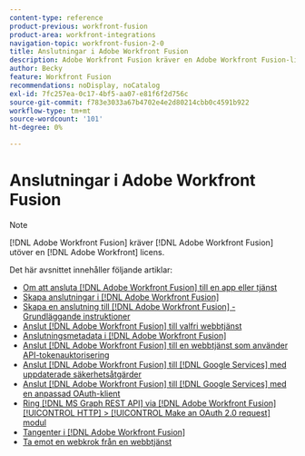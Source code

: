 ```yaml
---
content-type: reference
product-previous: workfront-fusion
product-area: workfront-integrations
navigation-topic: workfront-fusion-2-0
title: Anslutningar i Adobe Workfront Fusion
description: Adobe Workfront Fusion kräver en Adobe Workfront Fusion-licens förutom en Adobe Workfront-licens.
author: Becky
feature: Workfront Fusion
recommendations: noDisplay, noCatalog
exl-id: 7fc257ea-0c17-4bf5-aa07-e81f6f2d756c
source-git-commit: f783e3033a67b4702e4e2d80214cbb0c4591b922
workflow-type: tm+mt
source-wordcount: '101'
ht-degree: 0%

---
```


# Anslutningar i Adobe Workfront Fusion

>[!NOTE]
>
>[!DNL Adobe Workfront Fusion] kräver [!DNL Adobe Workfront Fusion] utöver en [!DNL Adobe Workfront] licens.

Det här avsnittet innehåller följande artiklar:

* [Om att ansluta [!DNL Adobe Workfront Fusion] till en app eller tjänst](../../workfront-fusion/connections/about-connecting-wf-fusion-to-app-or-service.md)
* [Skapa anslutningar i [!DNL Adobe Workfront Fusion]](../../workfront-fusion/connections/connection-instruction-toc.md)
* [Skapa en anslutning till [!DNL Adobe Workfront Fusion] - Grundläggande instruktioner](../../workfront-fusion/connections/connect-to-fusion-general.md)
* [Anslut [!DNL Adobe Workfront Fusion] till valfri webbtjänst](../../workfront-fusion/connections/connect-wf-fusion-to-any-web-service.md)
* [Anslutningsmetadata i [!DNL Adobe Workfront Fusion]](/help/quicksilver/workfront-fusion/connections/connection-metadata.md)
* [Anslut [!DNL Adobe Workfront Fusion] till en webbtjänst som använder API-tokenauktorisering](../../workfront-fusion/connections/connect-wf-web-service-uses-api-token-auth.md)
* [Anslut [!DNL Adobe Workfront Fusion] till [!DNL Google Services] med uppdaterade säkerhetsåtgärder](../../workfront-fusion/connections/connect-to-google-with-new-security-measures.md)
* [Anslut [!DNL Adobe Workfront Fusion] till [!DNL Google Services] med en anpassad OAuth-klient](../../workfront-fusion/connections/connect-fusion-to-google-using-oauth.md)
* [Ring [!DNL MS Graph REST API] via [!DNL Adobe Workfront Fusion] [!UICONTROL HTTP] > [!UICONTROL Make an OAuth 2.0 request] modul](../../workfront-fusion/connections/call-the-ms-graph-rest-api.md)
* [Tangenter i [!DNL Adobe Workfront Fusion]](../../workfront-fusion/connections/keys.md)
* [Ta emot en webkrok från en webbtjänst](../../workfront-fusion/connections/receive-a-webhook-from-a-web-service.md)

